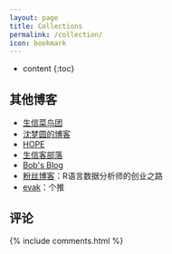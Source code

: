 ```yaml
---
layout: page
title: Collections
permalink: /collection/
icon: bookmark
---
```


* content
{:toc}


## 其他博客

* [生信菜鸟团](http://www.bio-info-trainee.com/)
* [沈梦圆的博客](http://shemy.site)
* [HOPE](http://tiramisutes.github.io)
* [生信客部落](http://www.bio-info-club.com)
* [Bob's Blog](http://www.tanboyu.com/)
* [粉丝博客](http://blog.fens.me)：R语言数据分析师的创业之路
* [evak](http://www.cnblogs.com/evakang/)：个推




## 评论

{% include comments.html %}
